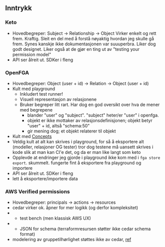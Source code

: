 ## Inntrykk

### Keto

- Hovedbegreper: Subject -> Relationship -> Object
Virker enkelt og rett frem. Kraftig. Sleit en del med å forstå nøyaktig hvordan jeg skulle gå frem. Synes kanskje ikke
dokumentasjonen var suuuperbra. Liker dog godt designet. Liker også at de gjør en ting ut av "testing your permission
model"
- API ser ålreit ut. SDKer i fleng

### OpenFGA

- Hovedbegreper: Object (user + id) -> Relation -> Object (user + id)
- Kult med playground
  - Inkludert test runner!
  - Visuell representasjon av relasjonene
  - Bruker begreper litt rart. Har dog en god oversikt over hva de mener med begrepene
    - blander "user" og "subject". "subject" heter/er "user" i openfga.
    - objekt er ikke mottaker av relasjonsdefinisjonen; objekt betyr "user" + id, altså "schema:50"
    - gir mening dog; et objekt relaterer til objekt
- Kult med [Concepts](https://openfga.dev/docs/concepts)
- Veldig kult at alt kan skrives i playground, for så å eksportere alt (modeller, relasjoner OG tester) tror dog testene
  må uansett skrives i kode slik at man kan CI'e det, og da er man like langt som keto
- Opplevde at endringer jeg gjorde i playground ikke kom med i `fga store export`. skummelt. fungerte fint å eksportere
  fra playground og importere
- API ser ålreit ut. SDKer i fleng
- lett å eksportere/importere data

### AWS Verified permissions

- Hovedbegreper: principals -> actions -> resources
- cedar virker ok. åpner for mer logikk (og derfor kompleksitet)
- + test bench (men klassisk AWS UX)
- - JSON for schema (terraformresursen støtter ikke cedar schema format)
- modelering av gruppetilhørlighet støttes ikke av cedar, [ref](https://docs.cedarpolicy.com/bestpractices/bp-implementing-roles-groups.html#assigning-a-user-to-a-role)
